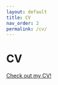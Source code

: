 ```yaml
---
layout: default
title: CV
nav_order: 2
permalink: /cv/
---
```




# CV

<a href="https://syoutono242.github.io/yiran/assets/docs/20240619_YiranShao_CCCV.pdf" target="_blank">Check out my CV!</a>

